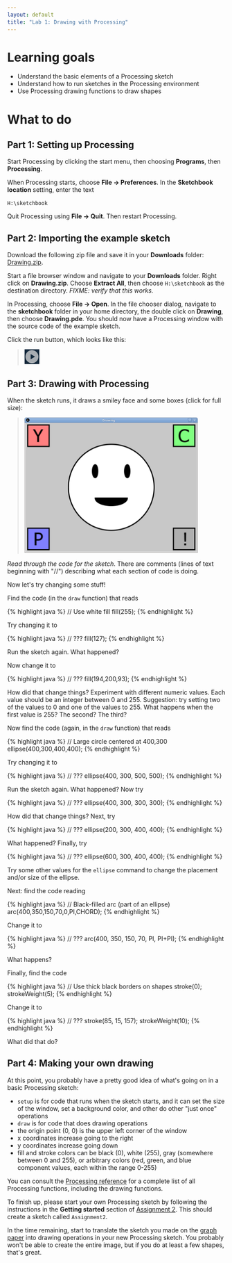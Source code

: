 ```yaml
---
layout: default
title: "Lab 1: Drawing with Processing"
---
```


# Learning goals

* Understand the basic elements of a Processing sketch
* Understand how to run sketches in the Processing environment
* Use Processing drawing functions to draw shapes

# What to do

## Part 1: Setting up Processing

Start Processing by clicking the start menu, then choosing **Programs**, then **Processing**.

When Processing starts, choose **File &rarr; Preferences**.  In the **Sketchbook location** setting, enter the text

    H:\sketchbook

Quit Processing using **File &rarr; Quit**.  Then restart Processing.

## Part 2: Importing the example sketch

Download the following zip file and save it in your **Downloads** folder: [Drawing.zip](Drawing.zip).

Start a file browser window and navigate to your **Downloads** folder.  Right click on **Drawing.zip**.  Choose **Extract All**, then choose `H:\sketchbook` as the destination directory.  *FIXME: verify that this works.*

In Processing, choose **File &rarr; Open**.  In the file chooser dialog, navigate to the **sketchbook** folder in your home directory, the double click on **Drawing**, then choose **Drawing.pde**.  You should now have a Processing window with the source code of the example sketch.

Click the run button, which looks like this:

> ![Run button](../img/runButton.png)

## Part 3: Drawing with Processing

When the sketch runs, it draws a smiley face and some boxes (click for full size):

> <a href="../img/lab01/Drawing.png"><img alt="Example sketch window" style="width:400px;" src="../img/lab01/Drawing.png"></a>

*Read through the code for the sketch*.  There are comments (lines of text beginning with "//") describing what each section of code is doing.

Now let's try changing some stuff!

Find the code (in the `draw` function) that reads

{% highlight java %}
// Use white fill
fill(255);
{% endhighlight %}

Try changing it to

{% highlight java %}
// ???
fill(127);
{% endhighlight %}

Run the sketch again.  What happened?

Now change it to

{% highlight java %}
// ???
fill(194,200,93);
{% endhighlight %}

How did that change things?  Experiment with different numeric values.  Each value should be an integer between 0 and 255.  Suggestion: try setting two of the values to 0 and one of the values to 255.  What happens when the first value is 255?  The second?  The third?

Now find the code (again, in the `draw` function) that reads

{% highlight java %}
// Large circle centered at 400,300
ellipse(400,300,400,400);
{% endhighlight %}

Try changing it to

{% highlight java %}
// ???
ellipse(400, 300, 500, 500);
{% endhighlight %}
 
Run the sketch again. What happened?  Now try

{% highlight java %}
// ???
ellipse(400, 300, 300, 300);
{% endhighlight %}

How did that change things?  Next, try

{% highlight java %}
// ???
ellipse(200, 300, 400, 400);
{% endhighlight %}

What happened?  Finally, try

{% highlight java %}
// ???
ellipse(600, 300, 400, 400);
{% endhighlight %}

Try some other values for the `ellipse` command to change the placement and/or size of the ellipse.

Next: find the code reading

{% highlight java %}
// Black-filled arc (part of an ellipse)
arc(400,350,150,70,0,PI,CHORD);
{% endhighlight %}

Change it to

{% highlight java %}
// ???
arc(400, 350, 150, 70, PI, PI+PI);
{% endhighlight %}

What happens?

Finally, find the code

{% highlight java %}
// Use thick black borders on shapes
stroke(0);
strokeWeight(5);
{% endhighlight %}

Change it to

{% highlight java %}
// ???
stroke(85, 15, 157);
strokeWeight(10);
{% endhighlight %}

What did that do?

## Part 4: Making your own drawing

At this point, you probably have a pretty good idea of what's going on in a basic Processing sketch:

* `setup` is for code that runs when the sketch starts, and it can set the size of the window, set a background color, and other do other "just once" operations
* `draw` is for code that does drawing operations
* the origin point (0, 0) is the upper left corner of the window
* x coordinates increase going to the right
* y coordinates increase going down
* fill and stroke colors can be black (0), white (255), gray (somewhere between 0 and 255), or arbitrary colors (red, green, and blue component values, each within the range 0-255)

You can consult the [Processing reference](https://processing.org/reference/) for a complete list of all Processing functions, including the drawing functions.

To finish up, please start your own Processing sketch by following the instructions in the **Getting started** section of [Assignment 2](../assign/assign02.html).  This should create a sketch called `Assignment2`.

In the time remaining, start to translate the sketch you made on the [graph paper](../media/graphpaper.pdf) into drawing operations in your new Processing sketch.  You probably won't be able to create the entire image, but if you do at least a few shapes, that's great.
